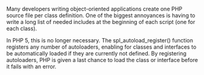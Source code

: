 Many developers writing object-oriented applications create one PHP source file per class definition. One of the biggest annoyances is having to write a long list of needed includes at the beginning of each script (one for each class).

In PHP 5, this is no longer necessary. The spl_autoload_register() function registers any number of autoloaders, enabling for classes and interfaces to be automatically loaded if they are currently not defined. By registering autoloaders, PHP is given a last chance to load the class or interface before it fails with an error.